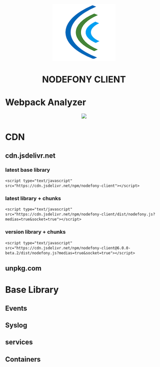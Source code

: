 
<p align="center">
  <img src="https://github.com/nodefony/nodefony/raw/master/src/nodefony/bundles/framework-bundle/Resources/public/images/nodefony-logo.png"><br>
</p>
<h1 align="center">NODEFONY CLIENT</h1>

# Webpack Analyzer

<p align="center">
  <img src="https://github.com/nodefony/nodefony-client/raw/main/tools/img/webpack.png"><br>
</p>

# CDN

## cdn.jsdelivr.net

### latest base library
```
<script type="text/javascript" src="https://cdn.jsdelivr.net/npm/nodefony-client"></script>
```
### latest library + chunks
```
<script type="text/javascript" src="https://cdn.jsdelivr.net/npm/nodefony-client/dist/nodefony.js?medias=true&socket=true"></script>
```
### version library + chunks
```
<script type="text/javascript" src="https://cdn.jsdelivr.net/npm/nodefony-client@6.0.0-beta.2/dist/nodefony.js?medias=true&socket=true"></script>
```

## unpkg.com


# Base Library
## Events
## Syslog
## services
## Containers
